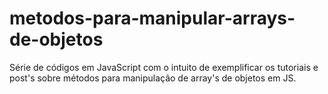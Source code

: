 # metodos-para-manipular-arrays-de-objetos
Série de códigos em JavaScript com o intuito de exemplificar os tutoriais e post's sobre métodos para manipulação de array's de objetos em JS.

